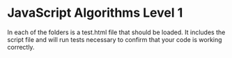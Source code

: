 # JavaScript Algorithms Level 1

In each of the folders is a test.html file that should be loaded. It includes the script file and will run tests necessary to confirm that your code is working correctly.

